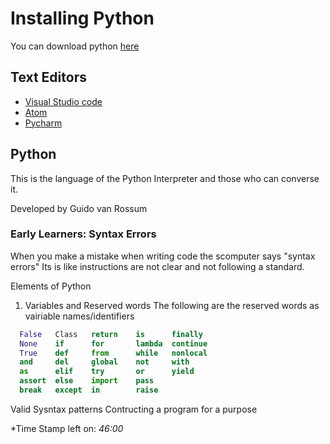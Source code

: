 # Installing Python

You can download python [here](https://www.python.org/downloads/)

## Text Editors
* [Visual Studio code](https://code.visualstudio.com/download)
* [Atom](https://atom.oi)
* [Pycharm](https://www.jetbrains.com/pycharm/download/#section=windows)

## Python
This is the language of the Python Interpreter and those who can converse it. 

Developed by Guido van Rossum

### Early Learners: Syntax Errors
When you make a mistake when writing code the scomputer says "syntax errors"
Its is like instructions are not clear and not following a standard.
 

Elements of Python
1. Variables and Reserved words
The following are the reserved words as vairiable names/identifiers

```python
  False   Class   return    is      finally
  None    if      for       lambda  continue
  True    def     from      while   nonlocal
  and     del     global    not     with
  as      elif    try       or      yield
  assert  else    import    pass
  break   except  in        raise
```

Valid Sysntax patterns
Contructing a program for a purpose


*Time Stamp left on: *46:00*
